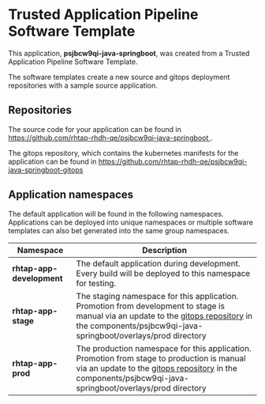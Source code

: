 # Trusted Application Pipeline Software Template

This application, **psjbcw9qi-java-springboot**, was created from a Trusted Application Pipeline Software Template.

The software templates create a new source and gitops deployment repositories with a sample source application. 

## Repositories

The source code for your application can be found in [https://github.com/rhtap-rhdh-qe/psjbcw9qi-java-springboot ](https://github.com/rhtap-rhdh-qe/psjbcw9qi-java-springboot ).
 
The gitops repository, which contains the kubernetes manifests for the application can be found in 
[https://github.com/rhtap-rhdh-qe/psjbcw9qi-java-springboot-gitops ](https://github.com/rhtap-rhdh-qe/psjbcw9qi-java-springboot-gitops ) 

## Application namespaces 

The default application will be found in the following namespaces. Applications can be deployed into unique namespaces or multiple software templates can also bet generated into the same group namespaces.  

|  Namespace   |  Description   |  
| -------- | -------- |   
| **rhtap-app-development** | The default application during development. Every build will be deployed to this namespace for testing. | 
| **rhtap-app-stage** | The staging namespace for this application. Promotion from development to stage is manual via an update to the [gitops repository](https://github.com/rhtap-rhdh-qe/psjbcw9qi-java-springboot-gitops ) in the components/psjbcw9qi-java-springboot/overlays/prod directory |  
| **rhtap-app-prod** | The production namespace for this application. Promotion from stage to production is manual via an update to the [gitops repository](https://github.com/rhtap-rhdh-qe/psjbcw9qi-java-springboot-gitops ) in the components/psjbcw9qi-java-springboot/overlays/prod directory | 